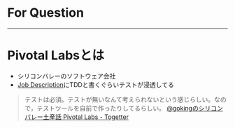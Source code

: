 # For Question

---

# Pivotal Labsとは

* シリコンバレーのソフトウェア会社
* <a href="http://jobs.github.com/positions/17f3a064-3c62-11e1-978e-ac72135c0dfe">Job Description</a>にTDDと書くぐらいテストが浸透してる

> テストは必須。テストが無いなんて考えられないという感じらしい。なので，テストツールを自前で作ったりしてるらしい。
> <a href="http://togetter.com/li/60751">@gokingのシリコンバレー土産話 Pivotal Labs - Togetter</a>